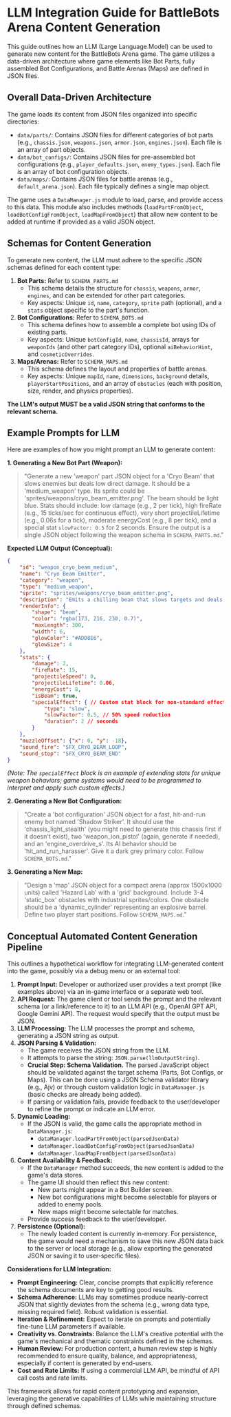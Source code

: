 # LLM Integration Guide for BattleBots Arena Content Generation

This guide outlines how an LLM (Large Language Model) can be used to generate new content for the BattleBots Arena game. The game utilizes a data-driven architecture where game elements like Bot Parts, fully assembled Bot Configurations, and Battle Arenas (Maps) are defined in JSON files.

## Overall Data-Driven Architecture

The game loads its content from JSON files organized into specific directories:
*   `data/parts/`: Contains JSON files for different categories of bot parts (e.g., `chassis.json`, `weapons.json`, `armor.json`, `engines.json`). Each file is an array of part objects.
*   `data/bot_configs/`: Contains JSON files for pre-assembled bot configurations (e.g., `player_defaults.json`, `enemy_types.json`). Each file is an array of bot configuration objects.
*   `data/maps/`: Contains JSON files for battle arenas (e.g., `default_arena.json`). Each file typically defines a single map object.

The game uses a `DataManager.js` module to load, parse, and provide access to this data. This module also includes methods (`loadPartFromObject`, `loadBotConfigFromObject`, `loadMapFromObject`) that allow new content to be added at runtime if provided as a valid JSON object.

## Schemas for Content Generation

To generate new content, the LLM must adhere to the specific JSON schemas defined for each content type:

1.  **Bot Parts:** Refer to `SCHEMA_PARTS.md`
    *   This schema details the structure for `chassis`, `weapons`, `armor`, `engines`, and can be extended for other part categories.
    *   Key aspects: Unique `id`, `name`, `category`, `sprite` path (optional), and a `stats` object specific to the part's function.
2.  **Bot Configurations:** Refer to `SCHEMA_BOTS.md`
    *   This schema defines how to assemble a complete bot using IDs of existing parts.
    *   Key aspects: Unique `botConfigId`, `name`, `chassisId`, arrays for `weaponIds` (and other part category IDs), optional `aiBehaviorHint`, and `cosmeticOverrides`.
3.  **Maps/Arenas:** Refer to `SCHEMA_MAPS.md`
    *   This schema defines the layout and properties of battle arenas.
    *   Key aspects: Unique `mapId`, `name`, `dimensions`, `background` details, `playerStartPositions`, and an array of `obstacles` (each with position, size, render, and physics properties).

**The LLM's output MUST be a valid JSON string that conforms to the relevant schema.**

## Example Prompts for LLM

Here are examples of how you might prompt an LLM to generate content:

**1. Generating a New Bot Part (Weapon):**

> "Generate a new 'weapon' part JSON object for a 'Cryo Beam' that slows enemies but deals low direct damage. It should be a 'medium_weapon' type. Its sprite could be 'sprites/weapons/cryo_beam_emitter.png'. The beam should be light blue. Stats should include: low damage (e.g., 2 per tick), high fireRate (e.g., 15 ticks/sec for continuous effect), very short projectileLifetime (e.g., 0.06s for a tick), moderate energyCost (e.g., 8 per tick), and a special stat `slowFactor: 0.5` for 2 seconds. Ensure the output is a single JSON object following the weapon schema in `SCHEMA_PARTS.md`."

**Expected LLM Output (Conceptual):**
```json
{
    "id": "weapon_cryo_beam_medium",
    "name": "Cryo Beam Emitter",
    "category": "weapon",
    "type": "medium_weapon",
    "sprite": "sprites/weapons/cryo_beam_emitter.png",
    "description": "Emits a chilling beam that slows targets and deals minor frost damage.",
    "renderInfo": {
        "shape": "beam",
        "color": "rgba(173, 216, 230, 0.7)",
        "maxLength": 300,
        "width": 6,
        "glowColor": "#ADD8E6",
        "glowSize": 4
    },
    "stats": {
        "damage": 2,
        "fireRate": 15,
        "projectileSpeed": 0,
        "projectileLifetime": 0.06,
        "energyCost": 8,
        "isBeam": true,
        "specialEffect": { // Custom stat block for non-standard effects
            "type": "slow",
            "slowFactor": 0.5, // 50% speed reduction
            "duration": 2 // seconds
        }
    },
    "muzzleOffset": {"x": 0, "y": -18},
    "sound_fire": "SFX_CRYO_BEAM_LOOP",
    "sound_stop": "SFX_CRYO_BEAM_END"
}
```
*(Note: The `specialEffect` block is an example of extending stats for unique weapon behaviors; game systems would need to be programmed to interpret and apply such custom effects.)*

**2. Generating a New Bot Configuration:**

> "Create a 'bot configuration' JSON object for a fast, hit-and-run enemy bot named 'Shadow Striker'. It should use the 'chassis_light_stealth' (you might need to generate this chassis first if it doesn't exist), two 'weapon_ion_pistol' (again, generate if needed), and an 'engine_overdrive_s'. Its AI behavior should be 'hit_and_run_harasser'. Give it a dark grey primary color. Follow `SCHEMA_BOTS.md`."

**3. Generating a New Map:**

> "Design a 'map' JSON object for a compact arena (approx 1500x1000 units) called 'Hazard Lab' with a 'grid' background. Include 3-4 'static_box' obstacles with industrial sprites/colors. One obstacle should be a 'dynamic_cylinder' representing an explosive barrel. Define two player start positions. Follow `SCHEMA_MAPS.md`."


## Conceptual Automated Content Generation Pipeline

This outlines a hypothetical workflow for integrating LLM-generated content into the game, possibly via a debug menu or an external tool:

1.  **Prompt Input:** Developer or authorized user provides a text prompt (like examples above) via an in-game interface or a separate web tool.
2.  **API Request:** The game client or tool sends the prompt and the relevant schema (or a link/reference to it) to an LLM API (e.g., OpenAI GPT API, Google Gemini API). The request would specify that the output must be JSON.
3.  **LLM Processing:** The LLM processes the prompt and schema, generating a JSON string as output.
4.  **JSON Parsing & Validation:**
    *   The game receives the JSON string from the LLM.
    *   It attempts to parse the string: `JSON.parse(llmOutputString)`.
    *   **Crucial Step: Schema Validation.** The parsed JavaScript object should be validated against the target schema (Parts, Bot Configs, or Maps). This can be done using a JSON Schema validator library (e.g., Ajv) or through custom validation logic in `DataManager.js` (basic checks are already being added).
    *   If parsing or validation fails, provide feedback to the user/developer to refine the prompt or indicate an LLM error.
5.  **Dynamic Loading:**
    *   If the JSON is valid, the game calls the appropriate method in `DataManager.js`:
        *   `dataManager.loadPartFromObject(parsedJsonData)`
        *   `dataManager.loadBotConfigFromObject(parsedJsonData)`
        *   `dataManager.loadMapFromObject(parsedJsonData)`
6.  **Content Availability & Feedback:**
    *   If the `DataManager` method succeeds, the new content is added to the game's data stores.
    *   The game UI should then reflect this new content:
        *   New parts might appear in a Bot Builder screen.
        *   New bot configurations might become selectable for players or added to enemy pools.
        *   New maps might become selectable for matches.
    *   Provide success feedback to the user/developer.
7.  **Persistence (Optional):**
    *   The newly loaded content is currently in-memory. For persistence, the game would need a mechanism to save this new JSON data back to the server or local storage (e.g., allow exporting the generated JSON or saving it to user-specific files).

**Considerations for LLM Integration:**

*   **Prompt Engineering:** Clear, concise prompts that explicitly reference the schema documents are key to getting good results.
*   **Schema Adherence:** LLMs may sometimes produce nearly-correct JSON that slightly deviates from the schema (e.g., wrong data type, missing required field). Robust validation is essential.
*   **Iteration & Refinement:** Expect to iterate on prompts and potentially fine-tune LLM parameters if available.
*   **Creativity vs. Constraints:** Balance the LLM's creative potential with the game's mechanical and thematic constraints defined in the schemas.
*   **Human Review:** For production content, a human review step is highly recommended to ensure quality, balance, and appropriateness, especially if content is generated by end-users.
*   **Cost and Rate Limits:** If using a commercial LLM API, be mindful of API call costs and rate limits.

This framework allows for rapid content prototyping and expansion, leveraging the generative capabilities of LLMs while maintaining structure through defined schemas.

